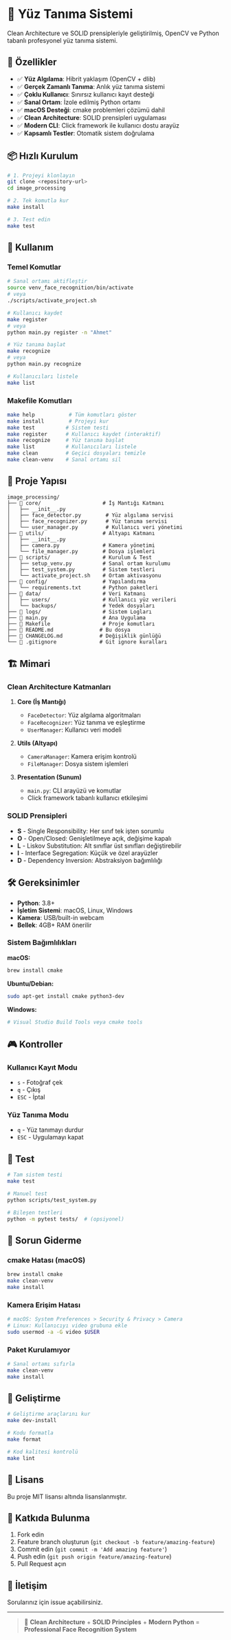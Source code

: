 # 👤 Yüz Tanıma Sistemi

Clean Architecture ve SOLID prensipleriyle geliştirilmiş, OpenCV ve Python tabanlı profesyonel yüz tanıma sistemi.

## 🚀 Özellikler

- ✅ **Yüz Algılama**: Hibrit yaklaşım (OpenCV + dlib)
- ✅ **Gerçek Zamanlı Tanıma**: Anlık yüz tanıma sistemi
- ✅ **Çoklu Kullanıcı**: Sınırsız kullanıcı kayıt desteği
- ✅ **Sanal Ortam**: İzole edilmiş Python ortamı
- ✅ **macOS Desteği**: cmake problemleri çözümü dahil
- ✅ **Clean Architecture**: SOLID prensipleri uygulaması
- ✅ **Modern CLI**: Click framework ile kullanıcı dostu arayüz
- ✅ **Kapsamlı Testler**: Otomatik sistem doğrulama

## 📦 Hızlı Kurulum

```bash
# 1. Projeyi klonlayın
git clone <repository-url>
cd image_processing

# 2. Tek komutla kur
make install

# 3. Test edin
make test
```

## 🎯 Kullanım

### Temel Komutlar

```bash
# Sanal ortamı aktifleştir
source venv_face_recognition/bin/activate
# veya
./scripts/activate_project.sh

# Kullanıcı kaydet
make register
# veya
python main.py register -n "Ahmet"

# Yüz tanıma başlat
make recognize
# veya  
python main.py recognize

# Kullanıcıları listele
make list
```

### Makefile Komutları

```bash
make help           # Tüm komutları göster
make install        # Projeyi kur
make test          # Sistem testi
make register      # Kullanıcı kaydet (interaktif)
make recognize     # Yüz tanıma başlat
make list          # Kullanıcıları listele
make clean         # Geçici dosyaları temizle
make clean-venv    # Sanal ortamı sil
```

## 📁 Proje Yapısı

```
image_processing/
├── 📂 core/                    # İş Mantığı Katmanı
│   ├── __init__.py
│   ├── face_detector.py        # Yüz algılama servisi
│   ├── face_recognizer.py      # Yüz tanıma servisi
│   └── user_manager.py         # Kullanıcı veri yönetimi
├── 📂 utils/                   # Altyapı Katmanı
│   ├── __init__.py
│   ├── camera.py              # Kamera yönetimi
│   └── file_manager.py        # Dosya işlemleri
├── 📂 scripts/                 # Kurulum & Test
│   ├── setup_venv.py          # Sanal ortam kurulumu
│   ├── test_system.py         # Sistem testleri
│   └── activate_project.sh    # Ortam aktivasyonu
├── 📂 config/                  # Yapılandırma
│   └── requirements.txt       # Python paketleri
├── 📂 data/                    # Veri Katmanı
│   ├── users/                 # Kullanıcı yüz verileri
│   └── backups/               # Yedek dosyaları
├── 📂 logs/                    # Sistem Logları
├── 📄 main.py                  # Ana Uygulama
├── 📄 Makefile                 # Proje komutları
├── 📄 README.md               # Bu dosya
├── 📄 CHANGELOG.md            # Değişiklik günlüğü
└── 📄 .gitignore              # Git ignore kuralları
```

## 🏗️ Mimari

### Clean Architecture Katmanları

1. **Core (İş Mantığı)**
   - `FaceDetector`: Yüz algılama algoritmaları
   - `FaceRecognizer`: Yüz tanıma ve eşleştirme
   - `UserManager`: Kullanıcı veri modeli

2. **Utils (Altyapı)**
   - `CameraManager`: Kamera erişim kontrolü
   - `FileManager`: Dosya sistem işlemleri

3. **Presentation (Sunum)**
   - `main.py`: CLI arayüzü ve komutlar
   - Click framework tabanlı kullanıcı etkileşimi

### SOLID Prensipleri

- **S** - Single Responsibility: Her sınıf tek işten sorumlu
- **O** - Open/Closed: Genişletilmeye açık, değişime kapalı
- **L** - Liskov Substitution: Alt sınıflar üst sınıfları değiştirebilir
- **I** - Interface Segregation: Küçük ve özel arayüzler
- **D** - Dependency Inversion: Abstraksiyon bağımlılığı

## 🛠️ Gereksinimler

- **Python**: 3.8+
- **İşletim Sistemi**: macOS, Linux, Windows
- **Kamera**: USB/built-in webcam
- **Bellek**: 4GB+ RAM önerilir

### Sistem Bağımlılıkları

**macOS:**
```bash
brew install cmake
```

**Ubuntu/Debian:**
```bash
sudo apt-get install cmake python3-dev
```

**Windows:**
```bash
# Visual Studio Build Tools veya cmake tools
```

## 🎮 Kontroller

### Kullanıcı Kayıt Modu
- `s` - Fotoğraf çek
- `q` - Çıkış
- `ESC` - İptal

### Yüz Tanıma Modu
- `q` - Yüz tanımayı durdur
- `ESC` - Uygulamayı kapat

## 🧪 Test

```bash
# Tam sistem testi
make test

# Manuel test
python scripts/test_system.py

# Bileşen testleri
python -m pytest tests/  # (opsiyonel)
```

## 🚨 Sorun Giderme

### cmake Hatası (macOS)
```bash
brew install cmake
make clean-venv
make install
```

### Kamera Erişim Hatası
```bash
# macOS: System Preferences > Security & Privacy > Camera
# Linux: Kullanıcıyı video grubuna ekle
sudo usermod -a -G video $USER
```

### Paket Kurulamıyor
```bash
# Sanal ortamı sıfırla
make clean-venv
make install
```

## 🤝 Geliştirme

```bash
# Geliştirme araçlarını kur
make dev-install

# Kodu formatla
make format

# Kod kalitesi kontrolü
make lint
```

## 📄 Lisans

Bu proje MIT lisansı altında lisanslanmıştır.

## 🙏 Katkıda Bulunma

1. Fork edin
2. Feature branch oluşturun (`git checkout -b feature/amazing-feature`)
3. Commit edin (`git commit -m 'Add amazing feature'`)
4. Push edin (`git push origin feature/amazing-feature`)
5. Pull Request açın

## 📧 İletişim

Sorularınız için issue açabilirsiniz.

---

> 🎯 **Clean Architecture** + **SOLID Principles** + **Modern Python** = **Professional Face Recognition System** 